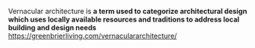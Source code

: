 Vernacular architecture is **a term used to categorize architectural design which uses locally available resources and traditions to address local building and design needs** https://greenbrierliving.com/vernaculararchitecture/